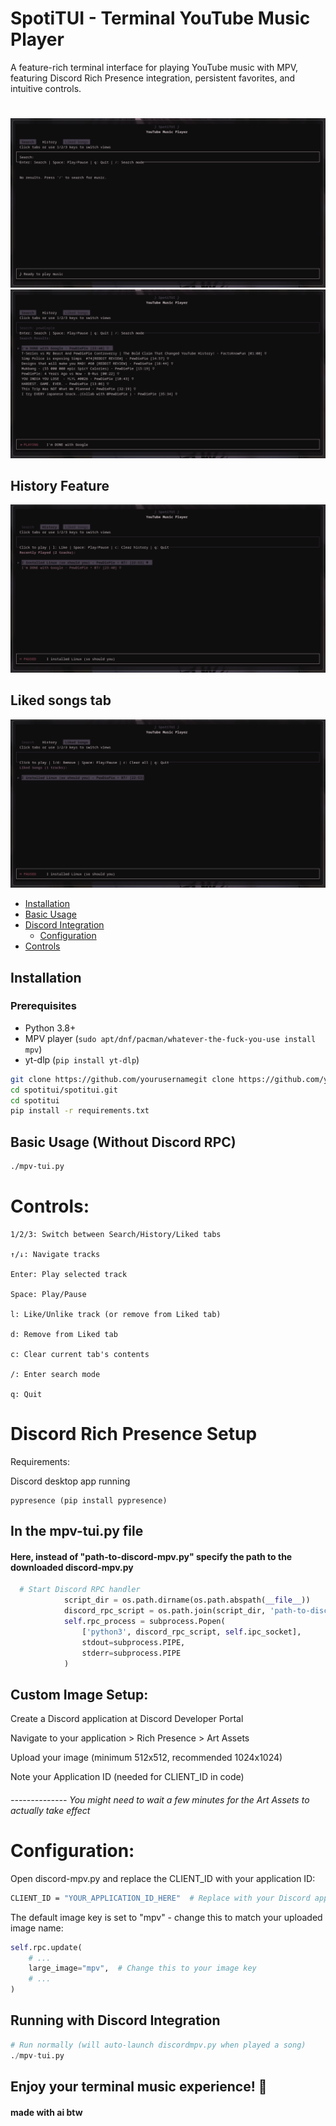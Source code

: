# SpotiTUI - Terminal YouTube Music Player
 A feature-rich terminal interface for playing YouTube music with MPV, featuring Discord Rich Presence integration, persistent favorites, and intuitive controls.

# 

![Demo Screenshot](search.png)
![search](yt-dlp-list.png)


## History Feature

![History feature](history-feature.png)

## Liked songs tab 

![liked songs tab](liked-songs.png)

- [Installation](#installation)
- [Basic Usage](#basic-usage-without-discord-rpc)
- [Discord Integration](#discord-rich-presence-setup)
  - [Configuration](#configuration)
- [Controls](#controls)

## Installation

### Prerequisites
- Python 3.8+
- MPV player (`sudo apt/dnf/pacman/whatever-the-fuck-you-use install mpv`)
- yt-dlp (`pip install yt-dlp`)

```bash
git clone https://github.com/yourusernamegit clone https://github.com/yourusername/spotitui.git
cd spotitui/spotitui.git
cd spotitui
pip install -r requirements.txt
```

## Basic Usage (Without Discord RPC)
```bash
./mpv-tui.py
```

# Controls:

    1/2/3: Switch between Search/History/Liked tabs

    ↑/↓: Navigate tracks

    Enter: Play selected track

    Space: Play/Pause

    l: Like/Unlike track (or remove from Liked tab)

    d: Remove from Liked tab

    c: Clear current tab's contents

    /: Enter search mode

    q: Quit

# Discord Rich Presence Setup
Requirements:

   Discord desktop app running

    pypresence (pip install pypresence)


## In the mpv-tui.py file 
#### Here, instead of "path-to-discord-mpv.py" specify the path to the downloaded discord-mpv.py
```python
  # Start Discord RPC handler
            script_dir = os.path.dirname(os.path.abspath(__file__))
            discord_rpc_script = os.path.join(script_dir, 'path-to-discordmpv.py')
            self.rpc_process = subprocess.Popen(
                ['python3', discord_rpc_script, self.ipc_socket],
                stdout=subprocess.PIPE,
                stderr=subprocess.PIPE
            )
```

## Custom Image Setup:

  Create a Discord application at Discord Developer Portal

  
  Navigate to your application > Rich Presence > Art Assets

  Upload your image (minimum 512x512, recommended 1024x1024)

  Note your Application ID (needed for CLIENT_ID in code)

######  -------------- You might need to wait a few minutes for the Art Assets to actually take effect

#  Configuration:

  Open discord-mpv.py and replace the CLIENT_ID with your application ID:

  ```bash
  CLIENT_ID = "YOUR_APPLICATION_ID_HERE"  # Replace with your Discord app ID
```

The default image key is set to "mpv" - change this to match your uploaded image name:

```python
self.rpc.update(
    # ...
    large_image="mpv",  # Change this to your image key
    # ...
)
```


## Running with Discord Integration

```python
# Run normally (will auto-launch discordmpv.py when played a song)
./mpv-tui.py
```

## Enjoy your terminal music experience! 🎵


#### made with ai btw
